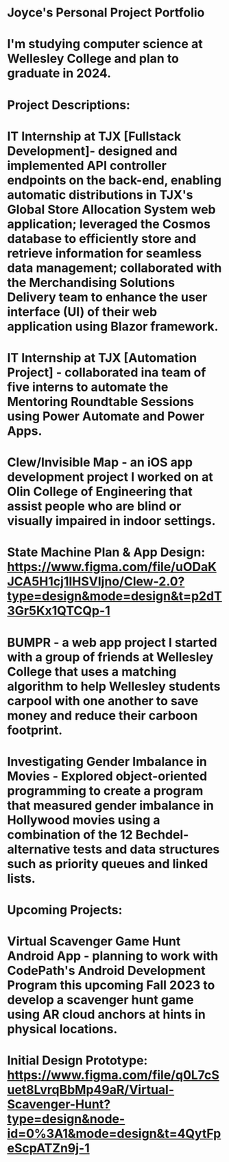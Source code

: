 # Joyce's Personal Project Portfolio

# I'm studying computer science at Wellesley College and plan to graduate in 2024.


# Project Descriptions:

# IT Internship at TJX [Fullstack Development]- designed and implemented API controller endpoints on the back-end, enabling automatic distributions in TJX's Global Store Allocation System web application; leveraged the Cosmos database to efficiently store and retrieve information for seamless data management; collaborated with the Merchandising Solutions Delivery team to enhance the user interface (UI) of their web application using Blazor framework.

# IT Internship at TJX [Automation Project] - collaborated ina team of five interns to automate the Mentoring Roundtable Sessions using Power Automate and Power Apps. 

# Clew/Invisible Map - an iOS app development project I worked on at Olin College of Engineering that assist people who are blind or visually impaired in indoor settings.
# State Machine Plan & App Design: https://www.figma.com/file/uODaKJCA5H1cj1IHSVljno/Clew-2.0?type=design&mode=design&t=p2dT3Gr5Kx1QTCQp-1

# BUMPR - a web app project I started with a group of friends at Wellesley College that uses a matching algorithm to help Wellesley students carpool with one another to save money and reduce their carboon footprint.

# Investigating Gender Imbalance in Movies - Explored object-oriented programming to create a program that measured gender imbalance in Hollywood movies using a combination of the 12 Bechdel-alternative tests and data structures such as priority queues and linked lists.


# Upcoming Projects:

# Virtual Scavenger Game Hunt Android App - planning to work with CodePath's Android Development Program this upcoming Fall 2023 to develop a scavenger hunt game using AR cloud anchors at hints in physical locations.
# Initial Design Prototype: https://www.figma.com/file/q0L7cSuet8LvrqBbMp49aR/Virtual-Scavenger-Hunt?type=design&node-id=0%3A1&mode=design&t=4QytFpeScpATZn9j-1 

